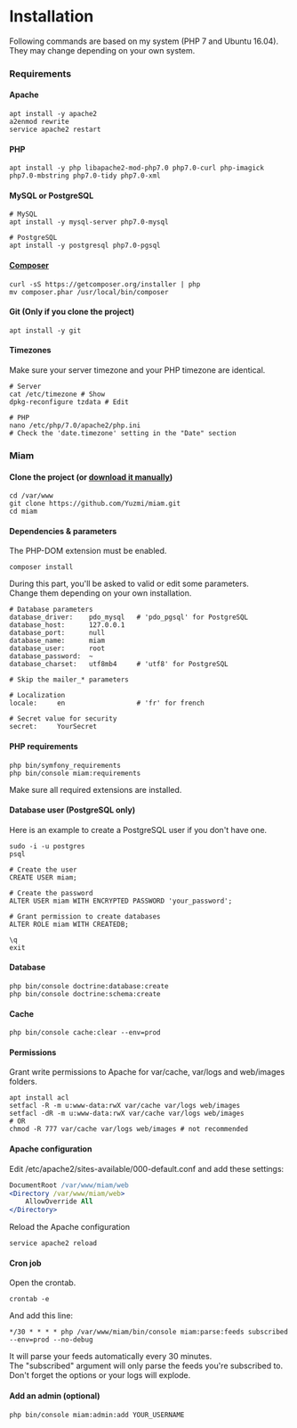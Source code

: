 # Installation

Following commands are based on my system (PHP 7 and Ubuntu 16.04).  
They may change depending on your own system. 

### Requirements  

#### Apache

```shell
apt install -y apache2
a2enmod rewrite
service apache2 restart
```

#### PHP

```shell
apt install -y php libapache2-mod-php7.0 php7.0-curl php-imagick php7.0-mbstring php7.0-tidy php7.0-xml
```

#### MySQL or PostgreSQL

```shell
# MySQL
apt install -y mysql-server php7.0-mysql

# PostgreSQL
apt install -y postgresql php7.0-pgsql
```

#### [Composer](https://getcomposer.org/download/)

```shell
curl -sS https://getcomposer.org/installer | php
mv composer.phar /usr/local/bin/composer
```

#### Git (Only if you clone the project)

```shell
apt install -y git
```

#### Timezones

Make sure your server timezone and your PHP timezone are identical.  

```shell
# Server
cat /etc/timezone # Show
dpkg-reconfigure tzdata # Edit

# PHP
nano /etc/php/7.0/apache2/php.ini
# Check the 'date.timezone' setting in the "Date" section
```

### Miam

#### Clone the project (or [download it manually](https://github.com/Yuzmi/miam/archive/master.zip))

```shell
cd /var/www
git clone https://github.com/Yuzmi/miam.git
cd miam
```

#### Dependencies & parameters

The PHP-DOM extension must be enabled.  

```shell
composer install
``` 

During this part, you'll be asked to valid or edit some parameters.  
Change them depending on your own installation.  

```
# Database parameters
database_driver: 	pdo_mysql 	# 'pdo_pgsql' for PostgreSQL 
database_host: 		127.0.0.1
database_port: 		null
database_name: 		miam
database_user: 		root
database_password: 	~
database_charset: 	utf8mb4 	# 'utf8' for PostgreSQL

# Skip the mailer_* parameters

# Localization
locale: 	en 					# 'fr' for french

# Secret value for security
secret: 	YourSecret
```

#### PHP requirements

```shell
php bin/symfony_requirements
php bin/console miam:requirements
```

Make sure all required extensions are installed.  

#### Database user (PostgreSQL only)

Here is an example to create a PostgreSQL user if you don't have one.  

```shell
sudo -i -u postgres
psql

# Create the user
CREATE USER miam;

# Create the password
ALTER USER miam WITH ENCRYPTED PASSWORD 'your_password';

# Grant permission to create databases
ALTER ROLE miam WITH CREATEDB;

\q
exit
```

#### Database

```shell
php bin/console doctrine:database:create
php bin/console doctrine:schema:create
```

#### Cache

```shell
php bin/console cache:clear --env=prod
```

#### Permissions

Grant write permissions to Apache for var/cache, var/logs and web/images folders.  

```shell
apt install acl
setfacl -R -m u:www-data:rwX var/cache var/logs web/images
setfacl -dR -m u:www-data:rwX var/cache var/logs web/images
# OR
chmod -R 777 var/cache var/logs web/images # not recommended
```

#### Apache configuration

Edit /etc/apache2/sites-available/000-default.conf and add these settings:

```apache
DocumentRoot /var/www/miam/web
<Directory /var/www/miam/web>
	AllowOverride All
</Directory>
```

Reload the Apache configuration  

```shell
service apache2 reload
```

#### Cron job

Open the crontab.  

```shell
crontab -e
```

And add this line:  

```
*/30 * * * * php /var/www/miam/bin/console miam:parse:feeds subscribed --env=prod --no-debug
```

It will parse your feeds automatically every 30 minutes.  
The "subscribed" argument will only parse the feeds you're subscribed to.  
Don't forget the options or your logs will explode.  

#### Add an admin (optional)
```
php bin/console miam:admin:add YOUR_USERNAME
```
